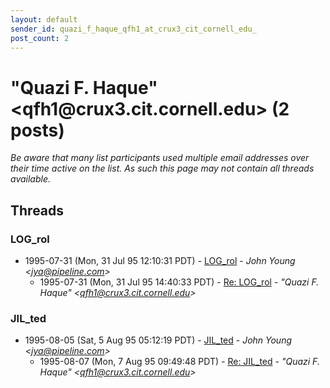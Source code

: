 ```yaml
---
layout: default
sender_id: quazi_f_haque_qfh1_at_crux3_cit_cornell_edu_
post_count: 2
---
```


# "Quazi F. Haque" <qfh1<span>@</span>crux3.cit.cornell.edu> (2 posts)

_Be aware that many list participants used multiple email addresses over their time active on the list. As such this page may not contain all threads available._

## Threads

### LOG_rol
+ 1995-07-31 (Mon, 31 Jul 95 12:10:31 PDT) - [LOG_rol](/archive/1995/07/badccc5e64783323a33f78fcbdb4da530b1fb0fe71eced4746cbf4c685fadf05) - _John Young \<jya@pipeline.com\>_
  + 1995-07-31 (Mon, 31 Jul 95 14:40:33 PDT) - [Re: LOG_rol](/archive/1995/07/55578fa4db7291796dbd1f543a2ee8f8887b6ad614b8ab8490b5d7547c7bb013) - _"Quazi F. Haque" \<qfh1@crux3.cit.cornell.edu\>_

### JIL_ted
+ 1995-08-05 (Sat, 5 Aug 95 05:12:19 PDT) - [JIL_ted](/archive/1995/08/9270fb2ac134e80a175c1be555d9c1c81c52c1cc738dafd60d6e31860839110e) - _John Young \<jya@pipeline.com\>_
  + 1995-08-07 (Mon, 7 Aug 95 09:49:48 PDT) - [Re: JIL_ted](/archive/1995/08/84c13cb6d3ad754336b6fccc7007ea5ef9eb3f10483b68dc416d6595791d1ac1) - _"Quazi F. Haque" \<qfh1@crux3.cit.cornell.edu\>_

